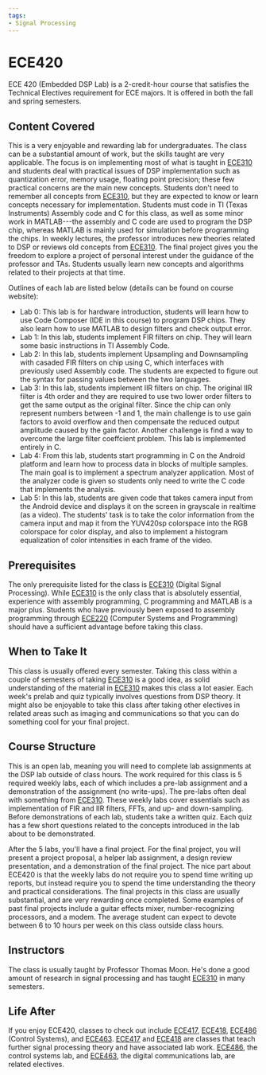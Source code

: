 ```yaml
---
tags:
- Signal Processing
---
```


# ECE420

ECE 420 (Embedded DSP Lab) is a 2-credit-hour course that satisfies the Technical Electives requirement for ECE majors. It is offered in both the fall and spring semesters.

## Content Covered

This is a very enjoyable and rewarding lab for undergraduates. The class can be a substantial amount of work, but the skills taught are very applicable. The focus is on implementing most of what is taught in [ECE310](ECE310.md) and students deal with practical issues of DSP implementation such as quantization error, memory usage, floating point precision; these few practical concerns are the main new concepts. Students don't need to remember all concepts from [ECE310](ECE310.md), but they are expected to know or learn concepts necessary for implementation. Students must code in TI (Texas Instruments) Assembly code and C for this class, as well as some minor work in MATLAB---the assembly and C code are used to program the DSP chip, whereas MATLAB is mainly used for simulation before programming the chips. In weekly lectures, the professor introduces new theories related to DSP or reviews old concepts from [ECE310](ECE310.md). The final project gives you the freedom to explore a project of personal interest under the guidance of the professor and TAs. Students usually learn new concepts and algorithms related to their projects at that time.

Outlines of each lab are listed below (details can be found on course website):

- Lab 0: This lab is for hardware introduction, students will learn how to use Code Composer (IDE in this course) to program DSP chips. They also learn how to use MATLAB to design filters and check output error.
- Lab 1: In this lab, students implement FIR filters on chip. They will learn some basic instructions in TI Assembly Code.
- Lab 2: In this lab, students implement Upsampling and Downsampling with casaded FIR filters on chip using C, which interfaces with previously used Assembly code. The students are expected to figure out the syntax for passing values between the two languages.
- Lab 3: In this lab, students implement IIR filters on chip. The original IIR filter is 4th order and they are required to use two lower order filters to get the same output as the original filter. Since the chip can only represent numbers between -1 and 1, the main challenge is to use gain factors to avoid overflow and then compensate the reduced output amplitude caused by the gain factor. Another challenge is find a way to overcome the large filter coeffcient problem. This lab is implemented entirely in C.
- Lab 4: From this lab, students start programming in C on the Android platform and learn how to process data in blocks of multiple samples. The main goal is to implement a spectrum analyzer application. Most of the analyzer code is given so students only need to write the C code that implements the analysis.
- Lab 5: In this lab, students are given code that takes camera input from the Android device and displays it on the screen in grayscale in realtime (as a video). The students' task is to take the color information from the camera input and map it from the YUV420sp colorspace into the RGB colorspace for color display, and also to implement a histogram equalization of color intensities in each frame of the video.

## Prerequisites

The only prerequisite listed for the class is [ECE310](ECE310.md) (Digital Signal Processing). While [ECE310](ECE310.md) is the only class that is absolutely essential, experience with assembly programming, C programming and MATLAB is a major plus. Students who have previously been exposed to assembly programming through [ECE220](ECE220.md) (Computer Systems and Programming) should have a sufficient advantage before taking this class. 

## When to Take It

This class is usually offered every semester. Taking this class within a couple of semesters of taking [ECE310](ECE310.md) is a good idea, as solid understanding of the material in [ECE310](ECE310.md) makes this class a lot easier. Each week's prelab and quiz typically involves questions from DSP theory. It might also be enjoyable to take this class after taking other electives in related areas such as imaging and communications so that you can do something cool for your final project. 

## Course Structure

This is an open lab, meaning you will need to complete lab assignments at the DSP lab outside of class hours. The work required for this class is 5 required weekly labs, each of which includes a pre-lab assignment and a demonstration of the assignment (no write-ups). The pre-labs often deal with something from [ECE310](ECE310.md). These weekly labs cover essentials such as implementation of FIR and IIR filters, FFTs, and up- and down-sampling. Before demonstrations of each lab, students take a written quiz. Each quiz has a few short questions related to the concepts introduced in the lab about to be demonstrated.

After the 5 labs, you'll have a final project. For the final project, you will present a project proposal, a helper lab assignment, a design review presentation, and a demonstration of the final project. The nice part about ECE420 is that the weekly labs do not require you to spend time writing up reports, but instead require you to spend the time understanding the theory and practical considerations. The final projects in this class are usually substantial, and are very rewarding once completed. Some examples of past final projects include a guitar effects mixer, number-recognizing processors, and a modem. The average student can expect to devote between 6 to 10 hours per week on this class outside class hours.

## Instructors

The class is usually taught by Professor Thomas Moon. He's done a good amount of research in signal processing and has taught [ECE310](ECE310.md) in many semesters.

[comment]: # (## Course Tips)

## Life After

If you enjoy ECE420, classes to check out include [ECE417](ECE417.md), [ECE418](ECE418.md), [ECE486](ECE486.md) (Control Systems), and [ECE463](ECE463.md). [ECE417](ECE417.md) and [ECE418](ECE418.md) are classes that teach further signal processing theory and have associated lab work. [ECE486](ECE486.md), the control systems lab, and [ECE463](ECE463.md), the digital communications lab, are related electives.

